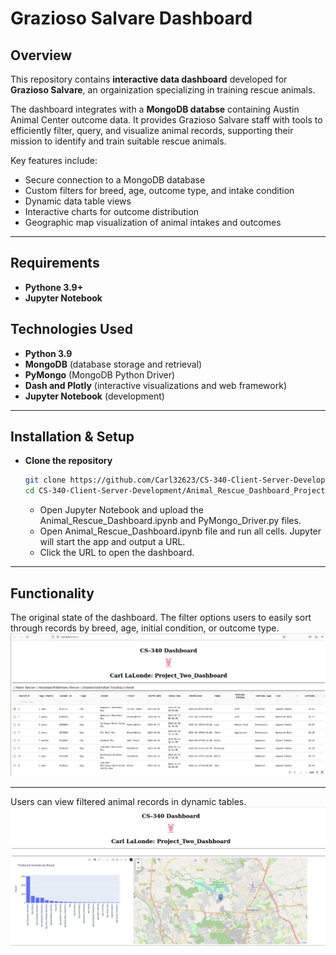# Grazioso Salvare Dashboard

## Overview
This repository contains **interactive data dashboard** developed for **Grazioso Salvare**, an orgainization specializing in training rescue animals.

The dashboard integrates with a **MongoDB databse** containing Austin Animal Center outcome data. It provides Grazioso Salvare staff with tools to efficiently filter, query, and visualize animal records, supporting their mission to identify and train suitable rescue animals.

Key features include:
 - Secure connection to a MongoDB database
 - Custom filters for breed, age, outcome type, and intake condition
 - Dynamic data table views
 - Interactive charts for outcome distribution
 - Geographic map visualization of animal intakes and outcomes

---

## Requirements
- **Pythone 3.9+**
- **Jupyter Notebook**

## Technologies Used
- **Python 3.9**
- **MongoDB** (database storage and retrieval)
- **PyMongo** (MongoDB Python Driver)
- **Dash and Plotly** (interactive visualizations and web framework)
- **Jupyter Notebook** (development)

---

## Installation & Setup
- **Clone the repository**
  ```bash
  git clone https://github.com/Carl32623/CS-340-Client-Server-Development.git
  cd CS-340-Client-Server-Development/Animal_Rescue_Dashboard_Project
  ```
  - Open Jupyter Notebook and upload the Animal_Rescue_Dashboard.ipynb and PyMongo_Driver.py files.
  - Open Animal_Rescue_Dashboard.ipynb file and run all cells.  Jupyter will start the app and output a URL.
  - Click the URL to open the dashboard.

---

## Functionality
The original state of the dashboard. The filter options users to easily sort through records by breed, age, initial condition, or outcome type.
![Datatable Screenshot](ScreenShots/Screenshot%201.png)

---

Users can view filtered animal records in dynamic tables.
![Graph & Map Screenshot](ScreenShots/Screenshot%204.png)
  
